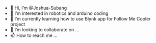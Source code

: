 - 👋 Hi, I’m @Joshua-Subang
- 👀 I’m interested in robotics and arduino coding
- 🌱 I’m currently learning how to use Blynk app for Follow Me Cooler project
- 💞️ I’m looking to collaborate on ...
- 📫 How to reach me ...

<!---
Joshua-Subang/Joshua-Subang is a ✨ special ✨ repository because its `README.md` (this file) appears on your GitHub profile.
You can click the Preview link to take a look at your changes.
--->
